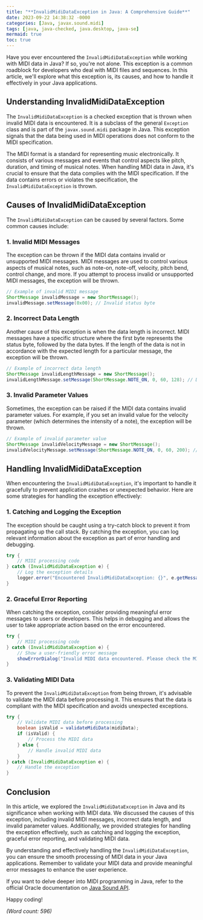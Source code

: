 ```yaml
---
title: "**InvalidMidiDataException in Java: A Comprehensive Guide**"
date: 2023-09-22 14:38:32 -0000
categories: [Java, javax.sound.midi]
tags: [java, java-checked, java.desktop, java-se]
mermaid: true
toc: true
---
```



Have you ever encountered the `InvalidMidiDataException` while working with MIDI data in Java? If so, you're not alone. This exception is a common roadblock for developers who deal with MIDI files and sequences. In this article, we'll explore what this exception is, its causes, and how to handle it effectively in your Java applications.

## Understanding InvalidMidiDataException

The `InvalidMidiDataException` is a checked exception that is thrown when invalid MIDI data is encountered. It is a subclass of the general `Exception` class and is part of the `javax.sound.midi` package in Java. This exception signals that the data being used in MIDI operations does not conform to the MIDI specification.

The MIDI format is a standard for representing music electronically. It consists of various messages and events that control aspects like pitch, duration, and timing of musical notes. When handling MIDI data in Java, it's crucial to ensure that the data complies with the MIDI specification. If the data contains errors or violates the specification, the `InvalidMidiDataException` is thrown.

## Causes of InvalidMidiDataException

The `InvalidMidiDataException` can be caused by several factors. Some common causes include:

### 1. Invalid MIDI Messages

The exception can be thrown if the MIDI data contains invalid or unsupported MIDI messages. MIDI messages are used to control various aspects of musical notes, such as note-on, note-off, velocity, pitch bend, control change, and more. If you attempt to process invalid or unsupported MIDI messages, the exception will be thrown.

```java
// Example of invalid MIDI message
ShortMessage invalidMessage = new ShortMessage();
invalidMessage.setMessage(0x00); // Invalid status byte
```

### 2. Incorrect Data Length

Another cause of this exception is when the data length is incorrect. MIDI messages have a specific structure where the first byte represents the status byte, followed by the data bytes. If the length of the data is not in accordance with the expected length for a particular message, the exception will be thrown.

```java
// Example of incorrect data length
ShortMessage invalidLengthMessage = new ShortMessage();
invalidLengthMessage.setMessage(ShortMessage.NOTE_ON, 0, 60, 128); // Data length should be 2 bytes for note-on
```

### 3. Invalid Parameter Values

Sometimes, the exception can be raised if the MIDI data contains invalid parameter values. For example, if you set an invalid value for the velocity parameter (which determines the intensity of a note), the exception will be thrown.

```java
// Example of invalid parameter value
ShortMessage invalidVelocityMessage = new ShortMessage();
invalidVelocityMessage.setMessage(ShortMessage.NOTE_ON, 0, 60, 200); // Invalid velocity value
```

## Handling InvalidMidiDataException

When encountering the `InvalidMidiDataException`, it's important to handle it gracefully to prevent application crashes or unexpected behavior. Here are some strategies for handling the exception effectively:

### 1. Catching and Logging the Exception

The exception should be caught using a try-catch block to prevent it from propagating up the call stack. By catching the exception, you can log relevant information about the exception as part of error handling and debugging.

```java
try {
    // MIDI processing code
} catch (InvalidMidiDataException e) {
    // Log the exception details
    logger.error("Encountered InvalidMidiDataException: {}", e.getMessage());
}
```

### 2. Graceful Error Reporting

When catching the exception, consider providing meaningful error messages to users or developers. This helps in debugging and allows the user to take appropriate action based on the error encountered.

```java
try {
    // MIDI processing code
} catch (InvalidMidiDataException e) {
    // Show a user-friendly error message
    showErrorDialog("Invalid MIDI data encountered. Please check the MIDI file.");
}
```

### 3. Validating MIDI Data

To prevent the `InvalidMidiDataException` from being thrown, it's advisable to validate the MIDI data before processing it. This ensures that the data is compliant with the MIDI specification and avoids unexpected exceptions.

```java
try {
    // Validate MIDI data before processing
    boolean isValid = validateMidiData(midiData);
    if (isValid) {
        // Process the MIDI data
    } else {
        // Handle invalid MIDI data
    }
} catch (InvalidMidiDataException e) {
    // Handle the exception
}
```

## Conclusion

In this article, we explored the `InvalidMidiDataException` in Java and its significance when working with MIDI data. We discussed the causes of this exception, including invalid MIDI messages, incorrect data length, and invalid parameter values. Additionally, we provided strategies for handling the exception effectively, such as catching and logging the exception, graceful error reporting, and validating MIDI data.

By understanding and effectively handling the `InvalidMidiDataException`, you can ensure the smooth processing of MIDI data in your Java applications. Remember to validate your MIDI data and provide meaningful error messages to enhance the user experience.

If you want to delve deeper into MIDI programming in Java, refer to the official Oracle documentation on [Java Sound API](https://docs.oracle.com/en/java/javase/17/sound/index.html).

Happy coding!

*(Word count: 596)*